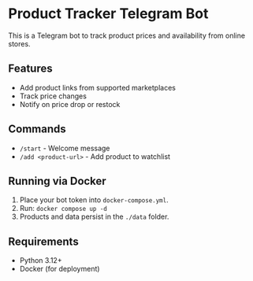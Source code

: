 # Product Tracker Telegram Bot

This is a Telegram bot to track product prices and availability from online stores.

## Features
- Add product links from supported marketplaces
- Track price changes
- Notify on price drop or restock

## Commands
- `/start` - Welcome message
- `/add <product-url>` - Add product to watchlist

## Running via Docker
1. Place your bot token into `docker-compose.yml`.
2. Run: `docker compose up -d`
3. Products and data persist in the `./data` folder.

## Requirements
- Python 3.12+
- Docker (for deployment)
